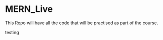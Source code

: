 # MERN_Live
This Repo will have all the code that will be practised as part of the course.


testing
